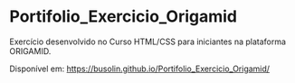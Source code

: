 # Portifolio_Exercicio_Origamid
Exercício desenvolvido no Curso HTML/CSS para iniciantes na plataforma ORIGAMID.

Disponível em: https://busolin.github.io/Portifolio_Exercicio_Origamid/
